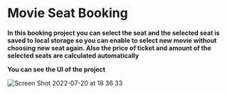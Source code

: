 # Movie Seat Booking

**In this booking project you can select the seat and the selected seat is saved to local storage so you can enable to select new movie without choosing new seat again. Also the price of ticket and amount of the selected seats are calculated automatically**

**You can see the UI of the project**

![Screen Shot 2022-07-20 at 18 36 33](https://user-images.githubusercontent.com/100119877/180024280-0610e254-934f-4ead-acdc-c8cca40660ee.png)
